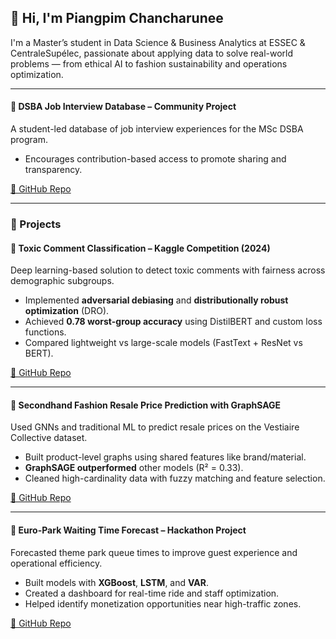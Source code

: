 ## 👋 Hi, I'm Piangpim Chancharunee

I'm a Master’s student in Data Science & Business Analytics at ESSEC & CentraleSupélec, passionate about applying data to solve real-world problems — from ethical AI to fashion sustainability and operations optimization.

---

#### 💼 DSBA Job Interview Database – Community Project
A student-led database of job interview experiences for the MSc DSBA program.

- Encourages contribution-based access to promote sharing and transparency.

[🔗 GitHub Repo](https://github.com/piangpimc/dsba-job-db)

---

### 🔬 Projects

#### 🧠 Toxic Comment Classification – Kaggle Competition (2024)
Deep learning-based solution to detect toxic comments with fairness across demographic subgroups.

- Implemented **adversarial debiasing** and **distributionally robust optimization** (DRO).
- Achieved **0.78 worst-group accuracy** using DistilBERT and custom loss functions.
- Compared lightweight vs large-scale models (FastText + ResNet vs BERT).

[🔗 GitHub Repo](https://github.com/RuxiHE/Toxic_Comment_Classification)

---

#### 🧥 Secondhand Fashion Resale Price Prediction with GraphSAGE
Used GNNs and traditional ML to predict resale prices on the Vestiaire Collective dataset.

- Built product-level graphs using shared features like brand/material.
- **GraphSAGE outperformed** other models (R² = 0.33).
- Cleaned high-cardinality data with fuzzy matching and feature selection.

[🔗 GitHub Repo](https://github.com/RuxiHE/SAGE_resale_value_prediction)

---

#### 🎢 Euro-Park Waiting Time Forecast – Hackathon Project
Forecasted theme park queue times to improve guest experience and operational efficiency.

- Built models with **XGBoost**, **LSTM**, and **VAR**.
- Created a dashboard for real-time ride and staff optimization.
- Helped identify monetization opportunities near high-traffic zones.

[🔗 GitHub Repo](https://github.com/RuxiHE/Hackathon-DSBA25-Group4)

